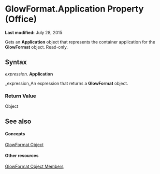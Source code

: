 
# GlowFormat.Application Property (Office)

 **Last modified:** July 28, 2015

Gets an  **Application** object that represents the container application for the **GlowFormat** object. Read-only.

## Syntax

 _expression_. **Application**

 _expression_An expression that returns a  **GlowFormat** object.


### Return Value

Object


## See also


#### Concepts


 [GlowFormat Object](b89e2245-e3a4-4a8c-cd4f-86396ad71a5b.md)
#### Other resources


 [GlowFormat Object Members](8d12e270-0b8b-930b-9c74-694b02a3a228.md)
